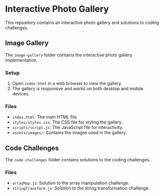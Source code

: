 
# Interactive Photo Gallery

This repository contains an interactive photo gallery and solutions to coding challenges.

## Image Gallery

The `image-gallery` folder contains the interactive photo gallery implementation.

### Setup
1. Open `index.html` in a web browser to view the gallery.
2. The gallery is responsive and works on both desktop and mobile devices.

### Files
- `index.html`: The main HTML file.
- `styles/styles.css`: The CSS file for styling the gallery.
- `scripts/script.js`: The JavaScript file for interactivity.
- `assets/images/`: Contains the images used in the gallery.

## Code Challenges

The `code-challenges` folder contains solutions to the coding challenges.

### Files
- `arrayMap.js`: Solution to the array manipulation challenge.
- `stringTransform.js`: Solution to the string transformation challenge.

